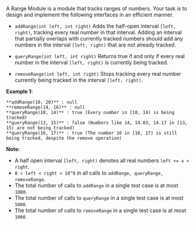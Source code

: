 A Range Module is a module that tracks ranges of numbers. Your task is to
design and implement the following interfaces in an efficient manner.

* `addRange(int left, int right)` Adds the half-open interval `[left, right)`, tracking every real number in that interval. Adding an interval that partially overlaps with currently tracked numbers should add any numbers in the interval `[left, right)` that are not already tracked.

* `queryRange(int left, int right)` Returns true if and only if every real number in the interval `[left, right)` is currently being tracked.

* `removeRange(int left, int right)` Stops tracking every real number currently being tracked in the interval `[left, right)`.

**Example 1:**  

    
    
    **addRange(10, 20)** : null
    **removeRange(14, 16)** : null
    **queryRange(10, 14)** : true (Every number in [10, 14) is being tracked)
    **queryRange(13, 15)** : false (Numbers like 14, 14.03, 14.17 in [13, 15) are not being tracked)
    **queryRange(16, 17)** : true (The number 16 in [16, 17) is still being tracked, despite the remove operation)
    

**Note:**

* A half open interval `[left, right)` denotes all real numbers `left <= x < right`.
* `0 < left < right < 10^9` in all calls to `addRange, queryRange, removeRange`.
* The total number of calls to `addRange` in a single test case is at most `1000`.
* The total number of calls to `queryRange` in a single test case is at most `5000`.
* The total number of calls to `removeRange` in a single test case is at most `1000`.

